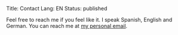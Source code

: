 Title: Contact
Lang: EN
Status: published

Feel free to reach me if you feel like it. I speak Spanish, English and German. You can reach me at [my personal email](mailto:daquintanav@gmail.com).
